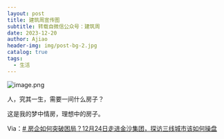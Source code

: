 ```yaml
---
layout: post
title: 建筑周宣传图
subtitle: 转载自微信公众号：建筑周
date: 2023-12-20
author: Ajiao
header-img: img/post-bg-2.jpg
catalog: true
tags:
  - 生活
---
```

![image.png](https://s2.loli.net/2023/12/20/XPEofaISnzpdMBR.png)

人，究其一生，需要一间什么房子？

这是我的梦中情房，理想中的房子。

Via：[# 房企如何突破困局？12月24日走进金沙集团，探访三线城市该如何操盘](https://mp.weixin.qq.com/s/8P7suhNMPHGZUngeW4bqpg)
